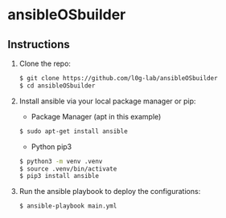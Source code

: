 # ansibleOSbuilder

## Instructions

1. Clone the repo:
    ```bash
    $ git clone https://github.com/l0g-lab/ansibleOSbuilder
    $ cd ansibleOSbuilder
    ```

2. Install ansible via your local package manager or pip:
    * Package Manager (apt in this example)
    ```bash
    $ sudo apt-get install ansible
    ```
    * Python pip3
    ```bash
    $ python3 -m venv .venv
    $ source .venv/bin/activate
    $ pip3 install ansible
    ```

3. Run the ansible playbook to deploy the configurations:
    ```bash
    $ ansible-playbook main.yml
    ```